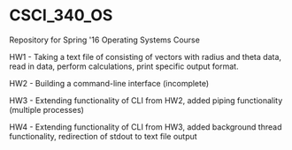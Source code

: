 # CSCI_340_OS
Repository for Spring '16 Operating Systems Course

HW1 - Taking a text file of consisting of vectors with radius and theta data, read in data, perform calculations, print specific output format.

HW2 - Building a command-line interface (incomplete)

HW3 - Extending functionality of CLI from HW2, added piping functionality (multiple processes)

HW4 - Extending functionality of CLI from HW3, added background thread functionality, redirection of stdout to text file output
